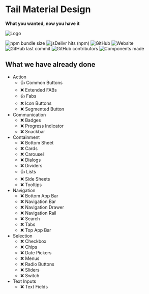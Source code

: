 # Tail Material Design
**What you wanted, now you have it**

![Logo](https://cdn.jsdelivr.net/gh/realfakenerd/tail-material-design@master/docs/static/GithubSocial.png)

![npm bundle size](https://img.shields.io/bundlephobia/minzip/tail-material-design?style=flat-square)
![jsDelivr hits (npm)](https://img.shields.io/jsdelivr/npm/hm/tail-material-design?style=flat-square)
![GitHub](https://img.shields.io/github/license/realfakenerd/tail-material-design?style=flat-square)
![Website](https://img.shields.io/website?down_message=oh%20no&style=flat-square&up_message=up%20and%20running&url=https%3A%2F%2Fwww.npmjs.com%2Fpackage%2Ftail-material-design)
![GitHub last commit](https://img.shields.io/github/last-commit/realfakenerd/tail-material-design?style=flat-square)
![GitHub contributors](https://img.shields.io/github/contributors/realfakenerd/tail-material-design?style=flat-square)
![Components made](https://img.shields.io/badge/components%20ready-7-yellow?style=flat-square)

## What we have already done
- Action
    - 👍 Common Buttons
    - ❌ Extended FABs
    - 👍 Fabs
    - ❌ Icon Buttons
    - ❌ Segmented Button
 - Communication
    - ❌ Badges
    - ❌ Progress Indicator
    - ❌ Snackbar
- Containment
    - ❌ Bottom Sheet
    - ❌ Cards
    - ❌ Carousel
    - ❌ Dialogs
    - ❌ Dividers
    - 👍 Lists
    - ❌ Side Sheets
    - ❌ Tooltips
- Navigation
    - ❌ Bottom App Bar
    - ❌ Navigation Bar
    - ❌ Navigation Drawer
    - ❌ Navigation Rail
    - ❌ Search
    - ❌ Tabs
    - ❌ Top App Bar
- Selection
    - ❌ Checkbox
    - ❌ Chips
    - ❌ Date Pickers
    - ❌ Menus
    - ❌ Radio Buttons
    - ❌ Sliders
    - ❌ Switch
- Text Inputs
    - ❌ Text Fields
